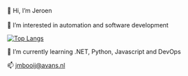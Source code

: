  👋 Hi, I’m Jeroen <br/><br/>
 👀 I’m interested in automation and software development<br/>
 
 [![Top Langs](https://github-readme-stats.vercel.app/api/top-langs/?username=JeroenMBooij&layout=compact&theme=tokyonight)](https://github.com/JeroenMBooij/github-readme)
 
 🌱 I’m currently learning .NET, Python, Javascript and DevOps<br/>

 📫 jmbooij@avans.nl<br/>

<!---
JeroenMBooij/JeroenMBooij is a ✨ special ✨ repository because its `README.md` (this file) appears on your GitHub profile.
You can click the Preview link to take a look at your changes.
--->
